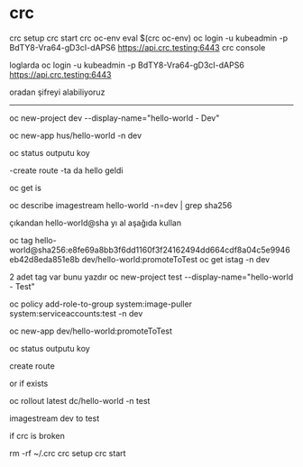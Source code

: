  
 # crc
 
crc setup
crc start
crc oc-env
eval $(crc oc-env)
oc login -u kubeadmin -p BdTY8-Vra64-gD3cI-dAPS6 https://api.crc.testing:6443
crc console



loglarda 
oc login -u kubeadmin -p BdTY8-Vra64-gD3cI-dAPS6 https://api.crc.testing:6443

oradan şifreyi alabiliyoruz



-------


oc new-project dev --display-name="hello-world - Dev"

oc new-app hus/hello-world -n dev

 oc status 
 outputu koy

 -create route
 -ta da hello geldi

oc get is

oc describe imagestream hello-world -n=dev | grep sha256 

çıkandan hello-world@sha yı al aşağıda kullan


 oc tag hello-world@sha256:e8fe69a8bb3f6dd1160f3f24162494dd664cdf8a04c5e9946eb42d8eda851e8b dev/hello-world:promoteToTest 
oc get istag -n dev

2 adet tag var bunu yazdır
oc new-project test --display-name="hello-world - Test"


oc policy add-role-to-group system:image-puller system:serviceaccounts:test -n dev


oc new-app dev/hello-world:promoteToTest

 oc status 
 outputu koy

 create route 



or if exists 

 oc rollout latest dc/hello-world -n test


 imagestream dev to test
 
  if crc is broken


rm -rf ~/.crc
crc setup
crc start